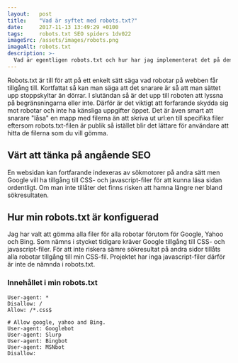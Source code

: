 ```yaml
---
layout:   post
title:    "Vad är syftet med robots.txt?"
date:     2017-11-13 13:49:29 +0100
tags:     robots.txt SEO spiders 1dv022
imageSrc: /assets/images/robots.png
imageAlt: robots.txt
description: >-
  Vad är egentligen robots.txt och hur har jag implementerat det på den här siten?
---
```

Robots.txt är till för att på ett enkelt sätt säga vad robotar på webben får tillgång till. Kortfattat så kan man säga att det snarare är så att man sättet upp stoppskyltar än dörrar. I slutändan så är det upp till roboten att lyssna på begränsningarna eller inte. Därför är det viktigt att forfarande skydda sig mot robotar och inte ha känsliga uppgifter öppet. Det är även smart att snarare "låsa" en mapp med filerna än att skriva ut url:en till specifika filer eftersom robots.txt-filen är publik så istället blir det lättare för användare att hitta de filerna som du vill gömma.

## Värt att tänka på angående SEO
En websidan kan fortfarande indexeras av sökmotorer på andra sätt men Google vill ha tillgång till CSS- och javascript-filer för att kunna läsa sidan ordentligt. Om man inte tillåter det finns risken att hamna längre ner bland sökresultaten.

## Hur min robots.txt är konfiguerad
Jag har valt att gömma alla filer för alla robotar förutom för Google, Yahoo och Bing. Som nämns i stycket tidigare kräver Google tillgång till CSS- och javascript-filer. För att inte riskera sämre sökresultat på andra sidor tillåts alla robotar tillgång till min CSS-fil. Projektet har inga javascript-filer därför är inte de nämnda i robots.txt.

### Innehållet i min robots.txt
```
User-agent: *
Disallow: /
Allow: /*.css$

# Allow google, yahoo and Bing.
User-agent: Googlebot
User-agent: Slurp
User-agent: Bingbot
User-agent: MSNbot
Disallow:
``` 